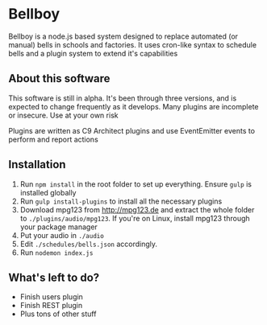 # Bellboy
Bellboy is a node.js based system designed to replace automated (or manual) bells in schools and factories. It uses cron-like syntax to schedule bells and a plugin system to extend it's capabilities

## About this software
This software is still in alpha. It's been through three versions, and is expected to change frequently as it develops. Many plugins are incomplete or insecure. Use at your own risk

Plugins are written as C9 Architect plugins and use EventEmitter events to perform and report actions

## Installation
1. Run `npm install` in the root folder to set up everything. Ensure `gulp` is installed globally
2. Run `gulp install-plugins` to install all the necessary plugins
3. Download mpg123 from http://mpg123.de and extract the whole folder to `./plugins/audio/mpg123`. If you're on Linux, install mpg123 through your package manager
4. Put your audio in `./audio`
5. Edit `./schedules/bells.json` accordingly.
6. Run `nodemon index.js`

## What's left to do?
* Finish users plugin
* Finish REST plugin
* Plus tons of other stuff
